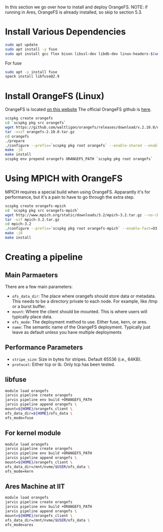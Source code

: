 In this section we go over how to install and deploy OrangeFS.
NOTE: if running in Ares, OrangeFS is already installed, so skip
to section 5.3.

# Install Various Dependencies

```bash
sudo apt update
sudo apt install -y fuse
sudo apt install gcc flex bison libssl-dev libdb-dev linux-headers-$(uname -r) perl make libldap2-dev libattr1-dev
```

For fuse
```bash
sudo apt -y install fuse
spack install libfuse@2.9
```

# Install OrangeFS (Linux)

OrangeFS is located [on this website](http://www.orangefs.org/?gclid=CjwKCAjwgqejBhBAEiwAuWHioDo2uu8wel6WhiFqoBDgXMiVXc7nrykeE3sf3mIfDFVEt0_7SwRN8RoCdRYQAvD_BwE)
The official OrangeFS github is [here](https://github.com/waltligon/orangefs/releases/tag/v.2.9.8).

```bash
scspkg create orangefs
cd `scspkg pkg src orangefs`
wget https://github.com/waltligon/orangefs/releases/download/v.2.10.0/orangefs-2.10.0.tar.gz
tar -xvzf orangefs-2.10.0.tar.gz
cd orangefs
./prepare
./configure --prefix=`scspkg pkg root orangefs` --enable-shared --enable-fuse
make -j8
make install
scspkg env prepend orangefs ORANGEFS_PATH `scspkg pkg root orangefs`
```

# Using MPICH with OrangeFS

MPICH requires a special build when using OrangeFS. Apparantly it's for
performance, but it's a pain to have to go through the extra step.

```bash
scspkg create orangefs-mpich
cd `scspkg pkg src orangefs-mpich`
wget http://www.mpich.org/static/downloads/3.2/mpich-3.2.tar.gz --no-check-certificate
tar -xzf mpich-3.2.tar.gz
cd mpich-3.2
./configure --prefix=`scspkg pkg root orangefs-mpich` --enable-fast=O3 --enable-romio --enable-shared --with-pvfs2=`scspkg pkg root orangefs` --with-file-system=pvfs2
make -j8
make install
```

# Creating a pipeline

## Main Parmaeters
There are a few main parameters:
* ``ofs_data_dir``: The place where orangefs should store data or metadata. 
This needs to be a directory private to each node. For example, like /tmp or a burst buffer.
* ``mount``: Where the client should be mounted. This is where users will typically place data.
* ``ofs_mode``: The deployment method to use. Either fuse, kern, or ares.
* ``name``: The semantic name of the OrangeFS deployment. Typically just leave as default unless 
you have multiple deployments

## Performance Parameters
* ``stripe_size``: Size in bytes for stripes. Default 65536 (i.e., 64KB). 
* ``protocol``: Either tcp or ib. Only tcp has been tested.

## libfuse
```bash
module load orangefs
jarvis pipeline create orangefs
jarvis pipeline env build +ORANGEFS_PATH
jarvis pipeline append orangefs \
mount=${HOME}/orangefs_client \
ofs_data_dir=${HOME}/ofs_data \
ofs_mode=fuse
```

## For kernel module
```bash
module load orangefs
jarvis pipeline create orangefs
jarvis pipeline env build +ORANGEFS_PATH
jarvis pipeline append orangefs \
mount=${HOME}/orangefs_client \
ofs_data_dir=/mnt/nvme/$USER/ofs_data \
ofs_mode=kern
```

## Ares Machine at IIT
```bash
module load orangefs
jarvis pipeline create orangefs
jarvis pipeline env build +ORANGEFS_PATH
jarvis pipeline append orangefs \
mount=${HOME}/orangefs_client \
ofs_data_dir=/mnt/nvme/$USER/ofs_data \
ofs_mode=ares
```
